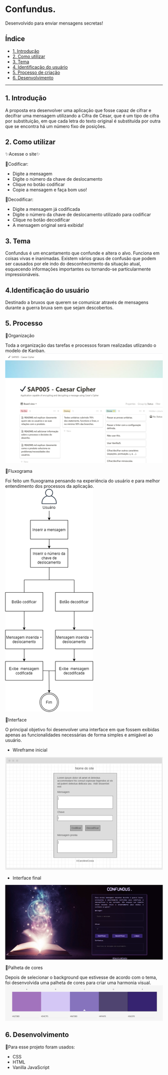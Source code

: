# Confundus.

Desenvolvido para enviar mensagens secretas!


## Índice

* [1. Introdução](#1-introdução)
* [2. Como utilizar](#2-como-utilizar)
* [3. Tema](#3-tema)
* [4. Identificação do usuário](#4-identificação-do-usuário)
* [5. Processo de criação](#5-processo-de-criação)
* [6. Desenvolvimento](#6-desenvolvimento)


***

## 1. Introdução

 A proposta era desenvolver uma aplicação que fosse capaz de cifrar e decifrar uma mensagem utilizando a Cifra de César, que é um tipo de cifra por substituição, em que cada letra do texto original é substituída por outra que se encontra há um número fixo de posições.

## 2. Como utilizar

✨Acesse o site✨

📌Codificar:

* Digite a mensagem
* Digite o número da chave de deslocamento
* Clique no botão codificar
* Copie a mensagem e faça bom uso!

📌Decodificar:
* Digite a mensagem já codificada
* Digite o número da chave de deslocamento utilizado para codificar
* Clique no botão decodificar
* A mensagem original será exibida!


## 3. Tema

 Confundus é um encantamento que confunde e altera o alvo.
 Funciona em coisas vivas e inanimadas. Existem vários graus de confusão que podem ser causados ​​por ele indo do desconhecimento da situação atual, esquecendo informações importantes ou tornando-se particularmente impressionáveis.

## 4.Identificação do usuário

 Destinado a bruxos que querem se comunicar através de mensagens durante a guerra bruxa sem que sejam descobertos.

## 5. Processo

 📌Organização

 Toda a organização das tarefas e processos foram realizadas utlizando o modelo de Kanban.
 ![Print da tela do Notion](src/files/notion.png)

 📌Fluxograma

 Foi feito um fluxograma pensando na experiência do usuário e para melhor entendimento dos processos da aplicação.
 ![Fluxograma](src/files/fluxograma.png)

 📌Interface

 O principal objetivo foi desenvolver uma interface em que fossem exibidas apenas as funcionalidades necessárias de forma simples e amigável ao usuário.

 * Wireframe inicial

![Wireframe inicial](src/files/wireframe.png)

* Interface final

![Interface final](src/files/interface-confundus.png)
 
 📌Palheta de cores

 Depois de selecionar o background que estivesse de acordo com o tema, foi desenvolvida uma palheta de cores para criar uma harmonia visual.
 ![Palheta de cores](src/files/paleta-de-cores.png)

 ## 6. Desenvolvimento

 📌Para esse projeto foram usados:

* CSS
* HTML
* Vanilla JavaScript
